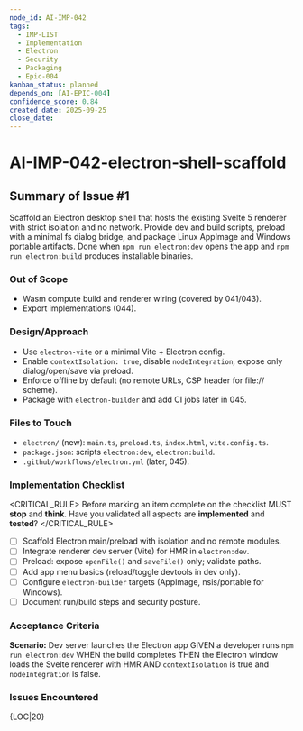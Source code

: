 ```yaml
---
node_id: AI-IMP-042
tags:
  - IMP-LIST
  - Implementation
  - Electron
  - Security
  - Packaging
  - Epic-004
kanban_status: planned
depends_on: [AI-EPIC-004]
confidence_score: 0.84
created_date: 2025-09-25
close_date:
---
```


# AI-IMP-042-electron-shell-scaffold

## Summary of Issue #1
Scaffold an Electron desktop shell that hosts the existing Svelte 5 renderer with strict isolation and no network. Provide dev and build scripts, preload with a minimal fs dialog bridge, and package Linux AppImage and Windows portable artifacts. Done when `npm run electron:dev` opens the app and `npm run electron:build` produces installable binaries.

### Out of Scope
- Wasm compute build and renderer wiring (covered by 041/043).
- Export implementations (044).

### Design/Approach
- Use `electron-vite` or a minimal Vite + Electron config.
- Enable `contextIsolation: true`, disable `nodeIntegration`, expose only dialog/open/save via preload.
- Enforce offline by default (no remote URLs, CSP header for file:// scheme).
- Package with `electron-builder` and add CI jobs later in 045.

### Files to Touch
- `electron/` (new): `main.ts`, `preload.ts`, `index.html`, `vite.config.ts`.
- `package.json`: scripts `electron:dev`, `electron:build`.
- `.github/workflows/electron.yml` (later, 045).

### Implementation Checklist

<CRITICAL_RULE>
Before marking an item complete on the checklist MUST **stop** and **think**. Have you validated all aspects are **implemented** and **tested**?
</CRITICAL_RULE>

- [ ] Scaffold Electron main/preload with isolation and no remote modules.
- [ ] Integrate renderer dev server (Vite) for HMR in `electron:dev`.
- [ ] Preload: expose `openFile()` and `saveFile()` only; validate paths.
- [ ] Add app menu basics (reload/toggle devtools in dev only).
- [ ] Configure `electron-builder` targets (AppImage, nsis/portable for Windows).
- [ ] Document run/build steps and security posture.

### Acceptance Criteria
**Scenario:** Dev server launches the Electron app
GIVEN a developer runs `npm run electron:dev`
WHEN the build completes
THEN the Electron window loads the Svelte renderer with HMR
AND `contextIsolation` is true and `nodeIntegration` is false.

### Issues Encountered
{LOC|20}

